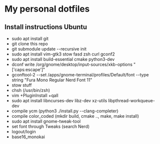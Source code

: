 # My personal dotfiles

## Install instructions Ubuntu

 - sudo apt install git
 - git clone this repo
 - git submodule update --recursive init
 - sudo apt install vim-gtk3 stow fasd zsh curl gconf2
 - sudo apt install build-essential cmake python3-dev
 - dconf write /org/gnome/desktop/input-sources/xkb-options "['caps:escape']"
 - gconftool-2 --set /apps/gnome-terminal/profiles/Default/font --type string "Fura Mono Regular Nerd Font 11"
 - stow stuff
 - chsh (/usr/bin/zsh)
 - vim +PluginInstall +qall
 - sudo apt install libncurses-dev libz-dev xz-utils libpthread-workqueue-dev
 - compile ycm (python3 ./install.py --clang-completer)
 - compile color_coded (mkdir build, cmake .., make, make install)
 - sudo apt install gnome-tweak-tool
 - set font through Tweaks (search Nerd)
 - logout/login
 - base16_monokai
